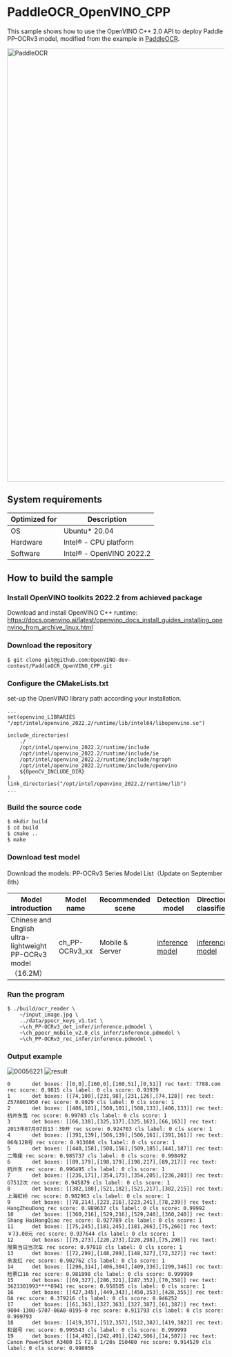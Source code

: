 # PaddleOCR_OpenVINO_CPP
This sample shows how to use the OpenVINO C++ 2.0 API to deploy Paddle PP-OCRv3 model, modified from the example in [PaddleOCR](https://github.com/PaddlePaddle/PaddleOCR/tree/release/2.6/deploy/cpp_infer).

<img width="1000" alt="PaddleOCR" src="https://user-images.githubusercontent.com/91237924/205211572-ee387d7c-6341-4541-85e7-6bfcbcdcbd79.png">

## System requirements

| Optimized for    | Description
|----------------- | ----------------------------------------
| OS               | Ubuntu* 20.04
| Hardware         | Intel® - CPU platform
| Software         | Intel® - OpenVINO 2022.2

## How to build the sample

### Install OpenVINO toolkits 2022.2 from achieved package
Download and install OpenVINO C++ runtime:
https://docs.openvino.ai/latest/openvino_docs_install_guides_installing_openvino_from_archive_linux.html

### Download the repository
```shell
$ git clone git@github.com:OpenVINO-dev-contest/PaddleOCR_OpenVINO_CPP.git
```

### Configure the CMakeLists.txt
set-up the OpenVINO library path according your installation. 
```shell
...
set(openvino_LIBRARIES "/opt/intel/openvino_2022.2/runtime/lib/intel64/libopenvino.so")

include_directories(
    ./
    /opt/intel/openvino_2022.2/runtime/include
    /opt/intel/openvino_2022.2/runtime/include/ie
    /opt/intel/openvino_2022.2/runtime/include/ngraph
    /opt/intel/openvino_2022.2/runtime/include/openvino
    ${OpenCV_INCLUDE_DIR}
)
link_directories("/opt/intel/openvino_2022.2/runtime/lib")
...
```

### Build the source code
```
$ mkdir build
$ cd build
$ cmake ..
$ make
```

### Download test model
Download the models:
PP-OCRv3 Series Model List（Update on September 8th）

| Model introduction                                           | Model name                   | Recommended scene | Detection model                                              | Direction classifier                                         | Recognition model                                            |
| ------------------------------------------------------------ | ---------------------------- | ----------------- | ------------------------------------------------------------ | ------------------------------------------------------------ | ------------------------------------------------------------ |
| Chinese and English ultra-lightweight PP-OCRv3 model（16.2M）     | ch_PP-OCRv3_xx          | Mobile & Server | [inference model](https://paddleocr.bj.bcebos.com/PP-OCRv3/chinese/ch_PP-OCRv3_det_infer.tar) | [inference model](https://paddleocr.bj.bcebos.com/dygraph_v2.0/ch/ch_ppocr_mobile_v2.0_cls_infer.tar) | [inference model](https://paddleocr.bj.bcebos.com/PP-OCRv3/chinese/ch_PP-OCRv3_rec_infer.tar) |

### Run the program
```
$ ./build/ocr_reader \
    ~/input_image.jpg \
    ../data/ppocr_keys_v1.txt \
    ~\ch_PP-OCRv3_det_infer/inference.pdmodel \
    ~\ch_ppocr_mobile_v2.0_cls_infer/inference.pdmodel \
    ~\ch_PP-OCRv3_rec_infer/inference.pdmodel \
```
 
### Output example
![00056221](https://user-images.githubusercontent.com/91237924/205421176-77296ee7-f200-4914-a719-dc1e827d0dd1.jpg)
![result](https://user-images.githubusercontent.com/91237924/205421169-08045ce3-5e7d-42f5-bd1a-911f76aac59b.jpg)

```
0       det boxes: [[0,0],[160,0],[160,51],[0,51]] rec text: 7788.com rec score: 0.9815 cls label: 0 cls score: 0.93939
1       det boxes: [[74,100],[231,98],[231,126],[74,128]] rec text: Z57A001950 rec score: 0.9929 cls label: 0 cls score: 1
2       det boxes: [[406,101],[508,101],[508,133],[406,133]] rec text: 杭州东售 rec score: 0.99703 cls label: 0 cls score: 1
3       det boxes: [[66,138],[325,137],[325,162],[66,163]] rec text: 2013年07月07日13：39开 rec score: 0.924703 cls label: 0 cls score: 1
4       det boxes: [[391,139],[506,139],[506,161],[391,161]] rec text: 06车12B号 rec score: 0.913608 cls label: 0 cls score: 1
5       det boxes: [[440,158],[508,156],[509,185],[441,187]] rec text: 二等座 rec score: 0.985737 cls label: 0 cls score: 0.998492
6       det boxes: [[89,179],[198,179],[198,217],[89,217]] rec text: 杭州东 rec score: 0.996495 cls label: 0 cls score: 1
7       det boxes: [[236,171],[354,173],[354,205],[236,203]] rec text: G7512次 rec score: 0.945879 cls label: 0 cls score: 1
8       det boxes: [[382,180],[521,182],[521,217],[382,215]] rec text: 上海虹桥 rec score: 0.982963 cls label: 0 cls score: 1
9       det boxes: [[78,214],[223,216],[223,241],[78,239]] rec text: HangZhouDong rec score: 0.989637 cls label: 0 cls score: 0.99992
10      det boxes: [[360,216],[529,216],[529,240],[360,240]] rec text: Shang HaiHongQiao rec score: 0.927789 cls label: 0 cls score: 1
11      det boxes: [[75,245],[181,245],[181,266],[75,266]] rec text: ￥73.00元 rec score: 0.937644 cls label: 0 cls score: 1
12      det boxes: [[75,273],[220,273],[220,298],[75,298]] rec text: 限乘当日当次车 rec score: 0.97018 cls label: 0 cls score: 1
13      det boxes: [[72,299],[148,299],[148,327],[72,327]] rec text: 余友红 rec score: 0.902762 cls label: 0 cls score: 1
14      det boxes: [[296,314],[406,304],[409,336],[299,346]] rec text: 检票口16 rec score: 0.981898 cls label: 0 cls score: 0.999999
15      det boxes: [[69,327],[286,321],[287,352],[70,358]] rec text: 3623301993****0941 rec score: 0.958505 cls label: 0 cls score: 1
16      det boxes: [[427,345],[449,343],[450,353],[428,355]] rec text: DA rec score: 0.379216 cls label: 0 cls score: 0.946252
17      det boxes: [[61,363],[327,363],[327,387],[61,387]] rec text: 9004-1300-5707-08A0-0195-0 rec score: 0.911793 cls label: 0 cls score: 0.999793
18      det boxes: [[419,357],[512,357],[512,382],[419,382]] rec text: 和谐号 rec score: 0.995543 cls label: 0 cls score: 0.999999
19      det boxes: [[14,492],[242,491],[242,506],[14,507]] rec text: Canon PowerShot A3400 IS F2.8 1/20s IS0400 rec score: 0.914529 cls label: 0 cls score: 0.998959
```
